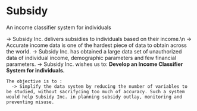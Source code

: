 # Subsidy
An income classifier system for individuals
  
  -> Subsidy  Inc. delivers subsidies to individuals based on their income.\n
  -> Accurate income data is one of the hardest piece of data to obtain across the world.
  -> Subsidy Inc. has obtained a large data set of unauthorized data of individual income, demographic parameters and few financial parameters.
  -> Subsidy Inc. wishes us to:
      **Develop an Income Classifier System for individuals.**
    
    The objective is to :
      -> Simplify the data system by reducing the number of variables to be studied, without sacrifycing too much of accuracy. Such a system would help Subsidy Inc. in planning subsidy outlay, monitoring and preventing misuse.

